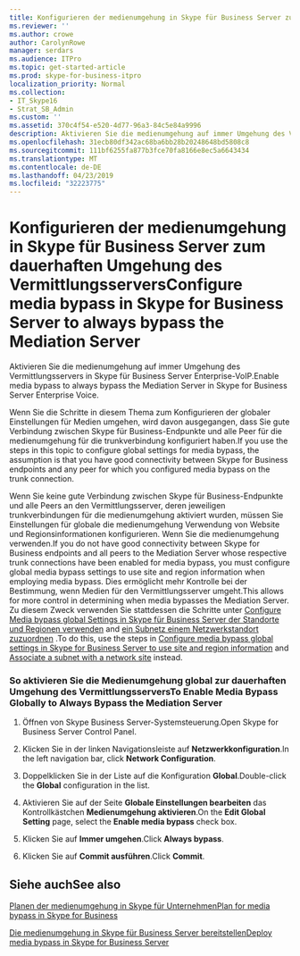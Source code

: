 ```yaml
---
title: Konfigurieren der medienumgehung in Skype für Business Server zum dauerhaften Umgehung des Vermittlungsservers
ms.reviewer: ''
ms.author: crowe
author: CarolynRowe
manager: serdars
ms.audience: ITPro
ms.topic: get-started-article
ms.prod: skype-for-business-itpro
localization_priority: Normal
ms.collection:
- IT_Skype16
- Strat_SB_Admin
ms.custom: ''
ms.assetid: 370c4f54-e520-4d77-96a3-84c5e84a9996
description: Aktivieren Sie die medienumgehung auf immer Umgehung des Vermittlungsservers in Skype für Business Server Enterprise-VoIP.
ms.openlocfilehash: 31ecb80df342ac68ba6bb28b20248648bd5808c8
ms.sourcegitcommit: 111bf6255fa877b3fce70fa8166e8ec5a6643434
ms.translationtype: MT
ms.contentlocale: de-DE
ms.lasthandoff: 04/23/2019
ms.locfileid: "32223775"
---
```

# <a name="configure-media-bypass-in-skype-for-business-server-to-always-bypass-the-mediation-server"></a><span data-ttu-id="1074f-103">Konfigurieren der medienumgehung in Skype für Business Server zum dauerhaften Umgehung des Vermittlungsservers</span><span class="sxs-lookup"><span data-stu-id="1074f-103">Configure media bypass in Skype for Business Server to always bypass the Mediation Server</span></span>
 
<span data-ttu-id="1074f-104">Aktivieren Sie die medienumgehung auf immer Umgehung des Vermittlungsservers in Skype für Business Server Enterprise-VoIP.</span><span class="sxs-lookup"><span data-stu-id="1074f-104">Enable media bypass to always bypass the Mediation Server in Skype for Business Server Enterprise Voice.</span></span> 
  
 <span data-ttu-id="1074f-105">Wenn Sie die Schritte in diesem Thema zum Konfigurieren der globaler Einstellungen für Medien umgehen, wird davon ausgegangen, dass Sie gute Verbindung zwischen Skype für Business-Endpunkte und alle Peer für die medienumgehung für die trunkverbindung konfiguriert haben.</span><span class="sxs-lookup"><span data-stu-id="1074f-105">If you use the steps in this topic to configure global settings for media bypass, the assumption is that you have good connectivity between Skype for Business endpoints and any peer for which you configured media bypass on the trunk connection.</span></span>
  
<span data-ttu-id="1074f-106">Wenn Sie keine gute Verbindung zwischen Skype für Business-Endpunkte und alle Peers an den Vermittlungsserver, deren jeweiligen trunkverbindungen für die medienumgehung aktiviert wurden, müssen Sie Einstellungen für globale die medienumgehung Verwendung von Website und Regionsinformationen konfigurieren. Wenn Sie die medienumgehung verwenden.</span><span class="sxs-lookup"><span data-stu-id="1074f-106">If you do not have good connectivity between Skype for Business endpoints and all peers to the Mediation Server whose respective trunk connections have been enabled for media bypass, you must configure global media bypass settings to use site and region information when employing media bypass.</span></span> <span data-ttu-id="1074f-107">Dies ermöglicht mehr Kontrolle bei der Bestimmung, wenn Medien für den Vermittlungsserver umgeht.</span><span class="sxs-lookup"><span data-stu-id="1074f-107">This allows for more control in determining when media bypasses the Mediation Server.</span></span> <span data-ttu-id="1074f-108">Zu diesem Zweck verwenden Sie stattdessen die Schritte unter [Configure Media bypass global Settings in Skype für Business Server der Standorte und Regionen verwenden](use-site-and-region-information.md) and [ein Subnetz einem Netzwerkstandort zuzuordnen](deploy-network.md#BKMK_AssociateSubnets) .</span><span class="sxs-lookup"><span data-stu-id="1074f-108">To do this, use the steps in [Configure media bypass global settings in Skype for Business Server to use site and region information](use-site-and-region-information.md) and [Associate a subnet with a network site](deploy-network.md#BKMK_AssociateSubnets) instead.</span></span>
  
### <a name="to-enable-media-bypass-globally-to-always-bypass-the-mediation-server"></a><span data-ttu-id="1074f-109">So aktivieren Sie die Medienumgehung global zur dauerhaften Umgehung des Vermittlungsservers</span><span class="sxs-lookup"><span data-stu-id="1074f-109">To Enable Media Bypass Globally to Always Bypass the Mediation Server</span></span>

1. <span data-ttu-id="1074f-110">Öffnen von Skype Business Server-Systemsteuerung.</span><span class="sxs-lookup"><span data-stu-id="1074f-110">Open Skype for Business Server Control Panel.</span></span>
    
2. <span data-ttu-id="1074f-111">Klicken Sie in der linken Navigationsleiste auf **Netzwerkkonfiguration**.</span><span class="sxs-lookup"><span data-stu-id="1074f-111">In the left navigation bar, click **Network Configuration**.</span></span>
    
3. <span data-ttu-id="1074f-112">Doppelklicken Sie in der Liste auf die Konfiguration **Global**.</span><span class="sxs-lookup"><span data-stu-id="1074f-112">Double-click the **Global** configuration in the list.</span></span>
    
4. <span data-ttu-id="1074f-113">Aktivieren Sie auf der Seite **Globale Einstellungen bearbeiten** das Kontrollkästchen **Medienumgehung aktivieren**.</span><span class="sxs-lookup"><span data-stu-id="1074f-113">On the **Edit Global Setting** page, select the **Enable media bypass** check box.</span></span>
    
5. <span data-ttu-id="1074f-114">Klicken Sie auf **Immer umgehen**.</span><span class="sxs-lookup"><span data-stu-id="1074f-114">Click **Always bypass**.</span></span>
    
6. <span data-ttu-id="1074f-115">Klicken Sie auf **Commit ausführen**.</span><span class="sxs-lookup"><span data-stu-id="1074f-115">Click **Commit**.</span></span>
    
## <a name="see-also"></a><span data-ttu-id="1074f-116">Siehe auch</span><span class="sxs-lookup"><span data-stu-id="1074f-116">See also</span></span>

[<span data-ttu-id="1074f-117">Planen der medienumgehung in Skype für Unternehmen</span><span class="sxs-lookup"><span data-stu-id="1074f-117">Plan for media bypass in Skype for Business</span></span>](../../plan-your-deployment/enterprise-voice-solution/media-bypass.md)
  
[<span data-ttu-id="1074f-118">Die medienumgehung in Skype für Business Server bereitstellen</span><span class="sxs-lookup"><span data-stu-id="1074f-118">Deploy media bypass in Skype for Business Server</span></span>](deploy-media-bypass.md)


